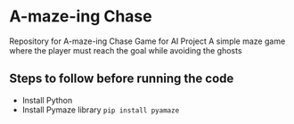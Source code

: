 # A-maze-ing Chase

Repository for A-maze-ing Chase Game for AI Project
A simple maze game where the player must reach the goal while avoiding the ghosts

## Steps to follow before running the code

- Install Python
- Install Pymaze library
  `pip install pyamaze`
